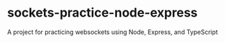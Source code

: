 # sockets-practice-node-express
A project for practicing websockets using Node, Express, and TypeScript
